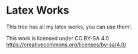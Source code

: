# Latex Works
This tree has all my latex works, you can use them!.




This work is licensed under CC BY-SA 4.0
https://creativecommons.org/licenses/by-sa/4.0/

